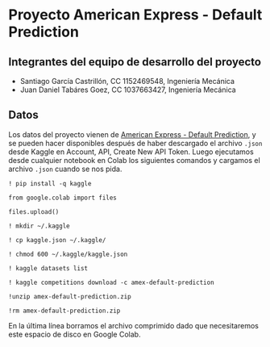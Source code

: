 # Proyecto American Express - Default Prediction

## Integrantes del equipo de desarrollo del proyecto

- Santiago García Castrillón, CC 1152469548, Ingeniería Mecánica
- Juan Daniel Tabáres Goez, CC 1037663427, Ingeniería Mecánica

## Datos

Los datos del proyecto vienen de [American Express - Default Prediction](https://www.kaggle.com/competitions/amex-default-prediction/), y se pueden hacer disponibles después de haber descargado el archivo `.json` desde Kaggle en Account, API, Create New API Token. Luego ejecutamos desde cualquier notebook en Colab los siguientes comandos y cargamos el archivo `.json` cuando se nos pida. 

    ! pip install -q kaggle

    from google.colab import files

    files.upload()

    ! mkdir ~/.kaggle

    ! cp kaggle.json ~/.kaggle/

    ! chmod 600 ~/.kaggle/kaggle.json

    ! kaggle datasets list

    ! kaggle competitions download -c amex-default-prediction

    !unzip amex-default-prediction.zip

    !rm amex-default-prediction.zip

En la  última línea borramos el archivo comprimido dado que necesitaremos este espacio de disco en Google Colab.
    

